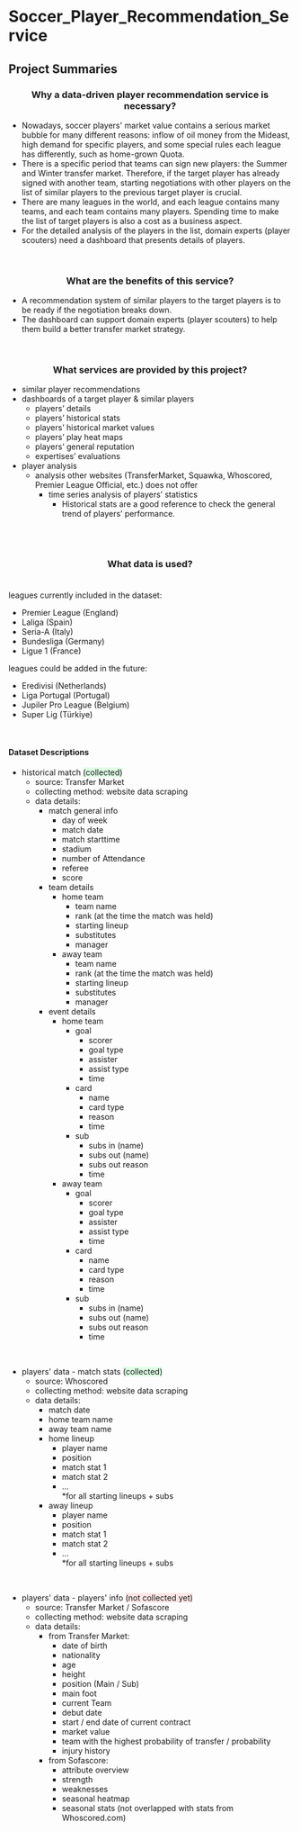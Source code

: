 # Soccer_Player_Recommendation_Service

## Project Summaries

### <center> Why a data-driven player recommendation service is necessary?</center>
- Nowadays, soccer players' market value contains a serious market bubble for many different reasons: inflow of oil money from the Mideast, high demand for specific players, and some special rules each league has differently, such as home-grown Quota.
- There is a specific period that teams can sign new players: the Summer and Winter transfer market. Therefore, if the target player has already signed with another team, starting negotiations with other players on the list of similar players to the previous target player is crucial.
- There are many leagues in the world, and each league contains many teams, and each team contains many players. 
Spending time to make the list of target players is also a cost as a business aspect.
- For the detailed analysis of the players in the list, domain experts (player scouters) need a dashboard that presents details of players.

</br>

### <center> What are the benefits of this service? </center>
- A recommendation system of similar players to the target players is to be ready if the negotiation breaks down.
- The dashboard can support domain experts (player scouters) to help them build a better transfer market strategy.

</br>

### <center> What services are provided by this project? <br>
- similar player recommendations
- dashboards of a target player & similar players
    - players’ details
    - players’ historical stats
    - players’ historical market values
    - players’ play heat maps
    - players’ general reputation
    - expertises’ evaluations
- player analysis
    - analysis other websites (TransferMarket, Squawka, Whoscored, Premier League Official, etc.) does not offer
        - time series analysis of players’ statistics <br>
            - Historical stats are a good reference to check the general trend of players’ performance.

<br><br>

### <center> What data is used? </center> <br>

leagues currently included in the dataset:
- Premier League (England)
- Laliga (Spain)
- Seria-A (Italy)
- Bundesliga (Germany)
- Ligue 1 (France)

leagues could be added in the future:
- Eredivisi (Netherlands)
- Liga Portugal (Portugal)
- Jupiler Pro League (Belgium)
- Super Lig (Türkiye)

<br>

#### Dataset Descriptions

- historical match <span style = "background-color: #DEFFE4">(collected)</span>
    - source: Transfer Market
    - collecting method: website data scraping
    - data details:
        - match general info
            - day of week
            - match date
            - match starttime
            - stadium
            - number of Attendance
            - referee
            - score
        - team details
            - home team
                - team name
                - rank (at the time the match was held)
                - starting lineup
                - substitutes
                - manager
            - away team
                - team name
                - rank (at the time the match was held)
                - starting lineup
                - substitutes
                - manager
        - event details
            - home team
                - goal
                    - scorer
                    - goal type
                    - assister
                    - assist type
                    - time
                - card
                    - name
                    - card type
                    - reason
                    - time
                - sub
                    - subs in (name)
                    - subs out (name)
                    - subs out reason
                    - time
            - away team
                - goal
                    - scorer
                    - goal type
                    - assister
                    - assist type
                    - time
                - card
                    - name
                    - card type
                    - reason
                    - time
                - sub
                    - subs in (name)
                    - subs out (name)
                    - subs out reason
                    - time

<br>

- players' data - match stats <span style = "background-color: #DEFFE4">(collected)</span>
    - source: Whoscored
    - collecting method: website data scraping
    - data details:
        - match date
        - home team name 
        - away team name
        - home lineup
            - player name
            - position
            - match stat 1
            - match stat 2 
            - ... <br>
            *for all starting lineups + subs
        - away lineup
            - player name
            - position
            - match stat 1
            - match stat 2 
            - ... <br>
            *for all starting lineups + subs

<br>

- players' data - players' info <span style = "background-color: #FFE6E6">(not collected yet)</span>
    - source: Transfer Market / Sofascore
    - collecting method: website data scraping
    - data details:
        - from Transfer Market:
            - date of birth
            - nationality
            - age
            - height
            - position (Main / Sub)
            - main foot
            - current Team
            - debut date
            - start / end date of current contract
            - market value
            - team with the highest probability of transfer / probability
            - injury history
        - from Sofascore: 
            - attribute overview
            - strength
            - weaknesses
            - seasonal heatmap
            - seasonal stats (not overlapped with stats from Whoscored.com)

<br>
